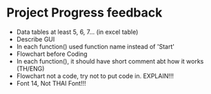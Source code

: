 # Project Progress feedback

- Data tables at least 5, 6, 7... (in excel table)
- Describe GUI
- In each function() used function name instead of 'Start'
- Flowchart before Coding
- In each function(), it should have short comment abt how it works (TH/ENG)
- Flowchart not a code, try not to put code in. EXPLAIN!!!
- Font 14, Not THAI Font!!!
